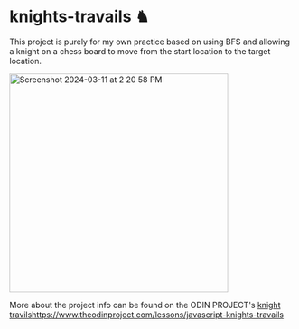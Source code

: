 # knights-travails ♞

This project is purely for my own practice based on using BFS and allowing a knight on a chess board to move from the start location to the target location. 

<img width="387" alt="Screenshot 2024-03-11 at 2 20 58 PM" src="https://github.com/NovaCat35/knights-travails/assets/54908064/0f94b1ed-5ff9-45dd-a1fb-99a59ef43df9">


More about the project info can be found on the ODIN PROJECT's [knight travils](https://www.theodinproject.com/lessons/javascript-knights-travails)https://www.theodinproject.com/lessons/javascript-knights-travails
